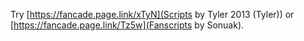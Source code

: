 Try [https://fancade.page.link/xTyN](Scripts by Tyler 2013 (Tyler)) or [https://fancade.page.link/Tz5w](Fanscripts by Sonuak).